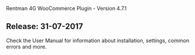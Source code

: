 Rentman 4G WooCommerce Plugin - Version 4.7.1

Release: 31-07-2017
-----------------------------
Check the User Manual for information about installation, settings, common errors and more.

